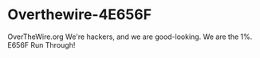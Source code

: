 # Overthewire-4E656F
OverTheWire.org We're hackers, and we are good-looking. We are the 1%. E656F  Run Through!
